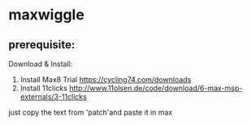 # maxwiggle

prerequisite:
-
Download & Install:
1. Install Max8 Trial https://cycling74.com/downloads
2. Install 11clicks http://www.11olsen.de/code/download/6-max-msp-externals/3-11clicks


just copy the text from 'patch'and paste it in max
